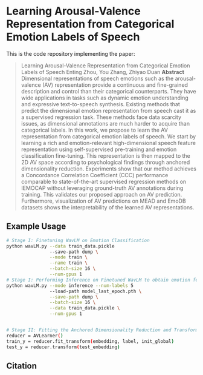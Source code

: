 # Learning Arousal-Valence Representation from Categorical Emotion Labels of Speech

This is the code repository implementing the paper:
> Learning Arousal-Valence Representation from Categorical Emotion  Labels of Speech
> Enting Zhou, You Zhang, Zhiyao Duan
> **Abstract** Dimensional representations of speech emotions such as the arousal-valence (AV) representation provide a continuous and fine-grained description and control than their categorical counterparts. They have wide applications in tasks such as dynamic emotion understanding and expressive text-to-speech synthesis. Existing methods that predict the dimensional emotion representation from speech cast it as a supervised regression task. These methods face data scarcity issues, as dimensional annotations are much harder to acquire than categorical labels. In this work, we propose to learn the AV representation from categorical emotion labels of speech. We start by learning a rich and emotion-relevant high-dimensional speech feature representation using self-supervised pre-training and emotion classification fine-tuning. This representation is then mapped to the 2D AV space according to psychological findings through anchored dimensionality reduction. Experiments show that our method achieves a Concordance Correlation Coefficient (CCC) performance comparable to state-of-the-art supervised regression methods on IEMOCAP without leveraging ground-truth AV annotations during training. This validates our proposed approach on AV prediction. Furthermore, visualization of AV predictions on MEAD and EmoDB datasets shows the interpretability of the learned AV representations.
>

## Example Usage

```bash
# Stage I: Finetuning WavLM on Emotion Classification
python wavLM.py --data train_data.pickle
                --save-path dump \
                --mode train \
                --name train \
                --batch-size 16 \
                --num-gpus 1
# Stage I: Performing Inference on Finetuned WavLM to obtain emotion features
python wavLM.py --mode inference --num-labels 5 
                --load-path model_last_epoch.pth \
                --save-path dump \
                --batch-size 16 \
                --data train_data.pickle \
                --num-gpus 1


# Stage II: Fitting the Anchored Dimensionality Reduction and Transforming New Data
reducer = AVLearner()
train_y = reducer.fit_transform(embedding, label, init_global)
test_y = reducer.transform(test_embedding)
```

## Citation